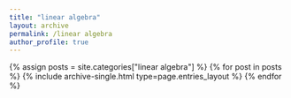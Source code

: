 ```yaml
---
title: "linear algebra"
layout: archive
permalink: /linear algebra
author_profile: true
---
```



{% assign posts = site.categories["linear algebra"] %}
{% for post in posts %} {% include archive-single.html type=page.entries_layout %} {% endfor %}
